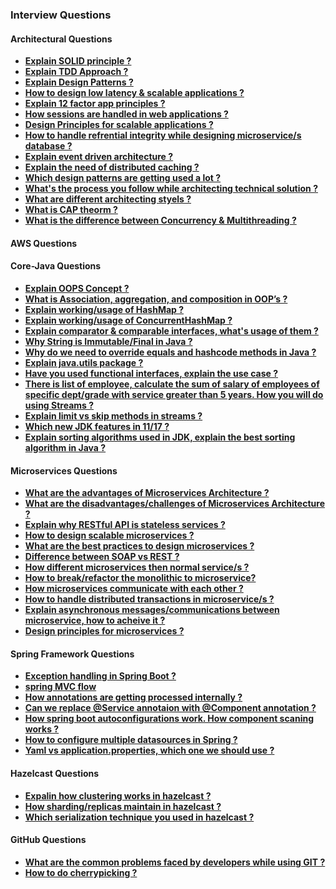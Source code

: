 ### Interview Questions


#### Architectural Questions
 - [**Explain SOLID principle ?**](Architectural-Questions.md#explain-solid-principle-)
 - [**Explain TDD Approach ?**](Architectural-Questions.md#explain-tdd-approach-)
 - [**Explain Design Patterns ?**](Architectural-Questions.md#explain-design-patterns-)
 - [**How to design low latency & scalable applications ?**](Architectural-Questions.md#how-to-design-low-latency-and-scalable-applications-)
 - [**Explain 12 factor app principles ?**](Architectural-Questions.md#explian-12-factor-app-principles-)
 - [**How sessions are handled in web applications ?**](Architectural-Questions.md#how-sessions-are-handled-in-web-applications-)
 - [**Design Principles for scalable applications ?**](Architectural-Questions.md#design-principles-for-scalable-applications-)
 - [**How to handle refrential integrity while designing microservice/s database ?**](Architectural-Questions.md#how-to-handle-refrential-integrity-while-designing-microservices-database-)
 - [**Explain event driven architecture ?**](Architectural-Questions.md#explain-event-driven-architecture-)
 - [**Explain the need of distributed caching ?**](Architectural-Questions.md#explain-the-need-of-distributed-caching-)
 - [**Which design patterns are getting used a lot ?**](Architectural-Questions.md#which-design-patterns-are-getting-used-a-lot-)
 - [**What's the process you follow while architecting technical solution ?**](Architectural-Questions.md#whats-the-process-you-follow-while-architecting-technical-solution-)
 - [**What are different architecting styels ?**](Architectural-Questions.md#what-are-different-architecting-styels-)
 - [**What is CAP theorm ?**](Architectural-Questions.md#what-is-cap-theorm-)
 - [**What is the difference between Concurrency & Multithreading ?**]()


#### AWS Questions


#### Core-Java Questions
 - [**Explain OOPS Concept ?**](Core-Java-Questions.md#explain-oops-concept-)
 - [**What is Association, aggregation, and composition in OOP’s ?**](Core-Java-Questions.md#what-is-association-aggregation-and-composition-in-oops-)
 - [**Explain working/usage of HashMap ?**](Core-Java-Questions.md#explain-workingusage-of-hashmap-)
 - [**Explain working/usage of ConcurrentHashMap ?**](Core-Java-Questions.md#explain-workingusage-of-concurrenthashmap-)
 - [**Explain comparator & comparable interfaces, what's usage of them ?**](Core-Java-Questions.md#explain-comparator--comparable-interfaces-whats-usage-of-them-)
 - [**Why String is Immutable/Final in Java ?**](Core-Java-Questions.md#why-string-is-immutablefinal-in-java-)
 - [**Why do we need to override equals and hashcode methods in Java ?**](Core-Java-Questions.md#why-do-we-need-to-override-equals-and-hashcode-methods-in-java)
 - [**Explain java.utils package ?**](Core-Java-Questions.md#explain-javautils-package-)
 - [**Have you used functional interfaces, explain the use case ?**](Core-Java-Questions.md#have-you-used-functional-interfaces-explain-the-use-case-)
 - [**There is list of employee, calculate the sum of salary of employees of specific dept/grade with service greater than 5 years. How you will do using Streams ?**](Core-Java-Questions.md#there-is-list-of-employee-calculate-the-sum-of-salary-of-employees-of-specific-deptgrade-with-service-greater-than-5-years-how-you-will-do-using-streams-)
 - [**Explain limit vs skip methods in streams ?**](Core-Java-Questions.md#explain-limit-vs-skip-methods-in-streams-)
 - [**Which new JDK features in 11/17 ?**](Core-Java-Questions.md#which-new-jdk-features-in-1117-)
 - [**Explain sorting algorithms used in JDK, explain the best sorting algorithm in Java ?**](Core-Java-Questions.md#explain-sorting-algorithms-used-in-jdk-explain-the-best-sorting-algorithm-in-java-)


#### Microservices Questions
 - [**What are the advantages of Microservices Architecture ?**](Microservices-Questions.md#what-are-the-advantages-of-microservices-architecture-)
 - [**What are the disadvantages/challenges of Microservices Architecture ?**](Microservices-Questions.md#what-are-the-advantages-of-microservices-architecture-)
 - [**Explain why RESTful API is stateless services ?**](Microservices-Questions.md#explain-why-restful-api-is-stateless-services-)
 - [**How to design scalable microservices ?**](Microservices-Questions.md#how-to-design-scalable-microservices-)
 - [**What are the best practices to design microservices ?**](Microservices-Questions.md#what-are-the-best-practices-to-design-microservices-)
 - [**Difference between SOAP vs REST ?**]()
 - [**How different microservices then normal service/s ?**]()
 - [**How to break/refactor the monolithic to microservice?**]()
 - [**How microservices communicate with each other ?**]()
 - [**How to handle distributed transactions in microservice/s ?**]() 
 - [**Explain asynchronous messages/communications between microservice, how to acheive it ?**]()
 - [**Design principles for microservices ?**]()


#### Spring Framework Questions
 - [**Exception handling in Spring Boot ?**]()
 - [**spring MVC flow**]()
 - [**How annotations are getting processed internally ?**]()
 - [**Can we replace @Service annotaion with @Component annotation ?**]()
 - [**How spring boot autoconfigurations work. How component scaning works ?**]()
 - [**How to configure multiple datasources in Spring ?**]()
 - [**Yaml vs application.properties, which one we should use ?**]()


#### Hazelcast Questions
 - [**Expalin how clustering works in hazelcast ?**]()
 - [**How sharding/replicas maintain in hazelcast ?**]()
 - [**Which serialization technique you used in hazelcast ?**]()


#### GitHub Questions
 - [**What are the common problems faced by developers while using GIT ?**]()
 - [**How to do cherrypicking ?**]()
